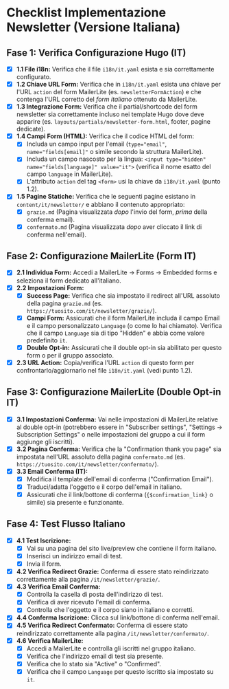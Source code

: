# Checklist Implementazione Newsletter (Versione Italiana)

## Fase 1: Verifica Configurazione Hugo (IT)

* [x] **1.1 File i18n:** Verifica che il file `i18n/it.yaml` esista e sia correttamente configurato.
* [x] **1.2 Chiave URL Form:** Verifica che in `i18n/it.yaml` esista una chiave per l'URL `action` del form MailerLite (es. `newsletterFormAction`) e che contenga l'URL corretto del *form italiano* ottenuto da MailerLite.
* [x] **1.3 Integrazione Form:** Verifica che il partial/shortcode del form newsletter sia correttamente incluso nei template Hugo dove deve apparire (es. `layouts/partials/newsletter-form.html`, footer, pagine dedicate).
* [x] **1.4 Campi Form (HTML):** Verifica che il codice HTML del form:
  * [x] Includa un campo input per l'email (`type="email"`, `name="fields[email]"` o simile secondo la struttura MailerLite).
  * [x] Includa un campo nascosto per la lingua: `<input type="hidden" name="fields[language]" value="it">` (verifica il nome esatto del campo `language` in MailerLite).
  * [x] L'attributo `action` del tag `<form>` usi la chiave da `i18n/it.yaml` (punto 1.2).
* [x] **1.5 Pagine Statiche:** Verifica che le seguenti pagine esistano in `content/it/newsletter/` e abbiano il contenuto appropriato:
  * [x] `grazie.md` (Pagina visualizzata *dopo* l'invio del form, *prima* della conferma email).
  * [x] `confermato.md` (Pagina visualizzata *dopo* aver cliccato il link di conferma nell'email).

## Fase 2: Configurazione MailerLite (Form IT)

* [x] **2.1 Individua Form:** Accedi a MailerLite -> Forms -> Embedded forms e seleziona il form dedicato all'italiano.
* [x] **2.2 Impostazioni Form:**
  * [x] **Success Page:** Verifica che sia impostato il redirect all'URL assoluto della pagina `grazie.md` (es. `https://tuosito.com/it/newsletter/grazie/`).
  * [x] **Campi Form:** Assicurati che il form MailerLite includa il campo Email e il campo personalizzato `Language` (o come lo hai chiamato). Verifica che il campo `Language` sia di tipo "Hidden" e abbia come valore predefinito `it`.
  * [x] **Double Opt-in:** Assicurati che il double opt-in sia abilitato per questo form o per il gruppo associato.
* [x] **2.3 URL Action:** Copia/verifica l'URL `action` di questo form per confrontarlo/aggiornarlo nel file `i18n/it.yaml` (vedi punto 1.2).

## Fase 3: Configurazione MailerLite (Double Opt-in IT)

* [x] **3.1 Impostazioni Conferma:** Vai nelle impostazioni di MailerLite relative al double opt-in (potrebbero essere in "Subscriber settings", "Settings -> Subscription Settings" o nelle impostazioni del gruppo a cui il form aggiunge gli iscritti).
* [x] **3.2 Pagina Conferma:** Verifica che la "Confirmation thank you page" sia impostata nell'URL assoluto della pagina `confermato.md` (es. `https://tuosito.com/it/newsletter/confermato/`).
* [x] **3.3 Email Conferma (IT):**
  * [x] Modifica il template dell'email di conferma ("Confirmation Email").
  * [x] Traduci/adatta l'oggetto e il corpo dell'email in italiano.
  * [x] Assicurati che il link/bottone di conferma (`{$confirmation_link}` o simile) sia presente e funzionante.

## Fase 4: Test Flusso Italiano

* [x] **4.1 Test Iscrizione:**
  * [x] Vai su una pagina del sito live/preview che contiene il form italiano.
  * [x] Inserisci un indirizzo email di test.
  * [x] Invia il form.
* [x] **4.2 Verifica Redirect Grazie:** Conferma di essere stato reindirizzato correttamente alla pagina `/it/newsletter/grazie/`.
* [x] **4.3 Verifica Email Conferma:**
  * [x] Controlla la casella di posta dell'indirizzo di test.
  * [x] Verifica di aver ricevuto l'email di conferma.
  * [x] Controlla che l'oggetto e il corpo siano in italiano e corretti.
* [x] **4.4 Conferma Iscrizione:** Clicca sul link/bottone di conferma nell'email.
* [x] **4.5 Verifica Redirect Confermato:** Conferma di essere stato reindirizzato correttamente alla pagina `/it/newsletter/confermato/`.
* [x] **4.6 Verifica MailerLite:**
  * [x] Accedi a MailerLite e controlla gli iscritti nel gruppo italiano.
  * [x] Verifica che l'indirizzo email di test sia presente.
  * [x] Verifica che lo stato sia "Active" o "Confirmed".
  * [x] Verifica che il campo `Language` per questo iscritto sia impostato su `it`.
